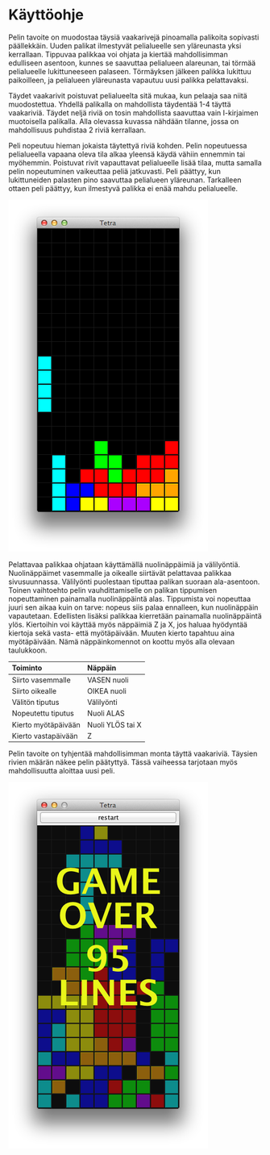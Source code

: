 # Käyttöohje

Pelin tavoite on muodostaa täysiä vaakarivejä pinoamalla palikoita sopivasti päällekkäin. Uuden palikat ilmestyvät pelialueelle sen yläreunasta yksi kerrallaan. Tippuvaa palikkaa voi ohjata ja kiertää mahdollisimman edulliseen asentoon, kunnes se saavuttaa pelialueen alareunan, tai törmää pelialueelle lukittuneeseen palaseen. Törmäyksen jälkeen palikka lukittuu paikoilleen, ja pelialueen yläreunasta vapautuu uusi palikka pelattavaksi.

Täydet vaakarivit poistuvat pelialueelta sitä mukaa, kun pelaaja saa niitä muodostettua. Yhdellä palikalla on mahdollista täydentää 1-4 täyttä vaakariviä. Täydet neljä riviä on tosin mahdollista saavuttaa vain I-kirjaimen muotoisella palikalla. Alla olevassa kuvassa nähdään tilanne, jossa on mahdollisuus puhdistaa 2 riviä kerrallaan.

Peli nopeutuu hieman jokaista täytettyä riviä kohden. Pelin nopeutuessa pelialueella vapaana oleva tila alkaa yleensä käydä vähiin ennemmin tai myöhemmin. Poistuvat rivit vapauttavat pelialueelle lisää tilaa, mutta samalla pelin nopeutuminen vaikeuttaa peliä jatkuvasti. Peli päättyy, kun lukittuneiden palasten pino saavuttaa pelialueen yläreunan. Tarkalleen ottaen peli päättyy, kun ilmestyvä palikka ei enää mahdu pelialueelle.

![Kuvakaappaus](kuvakaappaus.png)

Pelattavaa palikkaa ohjataan käyttämällä nuolinäppäimiä ja välilyöntiä. Nuolinäppäimet vasemmalle ja oikealle siirtävät pelattavaa palikkaa sivusuunnassa. Välilyönti puolestaan tiputtaa palikan suoraan ala-asentoon. Toinen vaihtoehto pelin vauhdittamiselle on palikan tippumisen nopeuttaminen painamalla nuolinäppäintä alas. Tippumista voi nopeuttaa juuri sen aikaa kuin on tarve: nopeus siis palaa ennalleen, kun nuolinäppäin vapautetaan. Edellisten lisäksi palikkaa kierretään painamalla nuolinäppäintä ylös. Kiertoihin voi käyttää myös näppäimiä Z ja X, jos haluaa hyödyntää kiertoja sekä vasta- että myötäpäivään. Muuten kierto tapahtuu aina myötäpäivään. Nämä näppäinkomennot on koottu myös alla olevaan taulukkoon.

| Toiminto              | Näppäin          |
| :-------------------- | :--------------- |
| Siirto vasemmalle     | VASEN nuoli      |
| Siirto oikealle       | OIKEA nuoli      |
| Välitön tiputus       | Välilyönti       |
| Nopeutettu tiputus    | Nuoli ALAS       |
| Kierto myötäpäivään   | Nuoli YLÖS tai X |
| Kierto vastapäivään   | Z                |

Pelin tavoite on tyhjentää mahdollisimman monta täyttä vaakariviä. Täysien rivien määrän näkee pelin päätyttyä. Tässä vaiheessa tarjotaan myös mahdollisuutta aloittaa uusi peli.

![Game over](kuvakaappaus-game-over.png)
